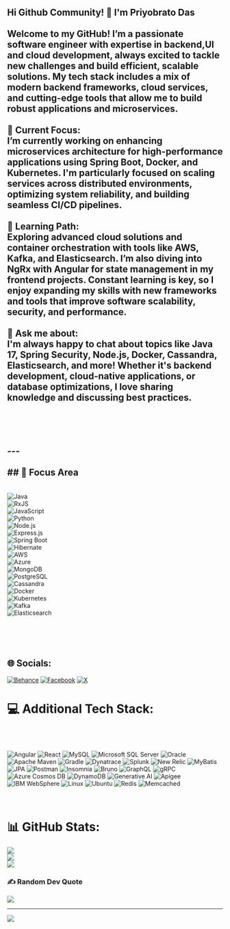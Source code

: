 
## Hi Github Community! 👋 I'm Priyobrato Das<br><br>Welcome to my GitHub! I’m a passionate software engineer with expertise in backend,UI and cloud development, always excited to tackle new challenges and build efficient, scalable solutions. My tech stack includes a mix of modern backend frameworks, cloud services, and cutting-edge tools that allow me to build robust applications and microservices.<br><br>🔭 **Current Focus**:  <br>I’m currently working on enhancing microservices architecture for high-performance applications using **Spring Boot**, **Docker**, and **Kubernetes**. I'm particularly focused on scaling services across distributed environments, optimizing system reliability, and building seamless CI/CD pipelines.<br><br>🌱 **Learning Path**:  <br>Exploring advanced cloud solutions and container orchestration with tools like **AWS**, **Kafka**, and **Elasticsearch**. I’m also diving into **NgRx** with **Angular** for state management in my frontend projects. Constant learning is key, so I enjoy expanding my skills with new frameworks and tools that improve software scalability, security, and performance.<br><br>💬 **Ask me about**:  <br>I'm always happy to chat about topics like **Java 17**, **Spring Security**, **Node.js**, **Docker**, **Cassandra**, **Elasticsearch**, and more! Whether it's backend development, cloud-native applications, or database optimizations, I love sharing knowledge and discussing best practices.<br><br><br><br><br>---<br><br>## 🔧 Focus Area 
<br>![Java](https://img.shields.io/badge/Java-21-007396?style=for-the-badge&logo=java)
<br>![RxJS](https://img.shields.io/badge/RxJS-EA2D2E?style=for-the-badge&logo=reactivex)
<br>![JavaScript](https://img.shields.io/badge/JavaScript-ES2024-F7DF1E?style=for-the-badge&logo=javascript&logoColor=black)
<br>![Python](https://img.shields.io/badge/Python-3.12-3776AB?style=for-the-badge&logo=python)
<br>![Node.js](https://img.shields.io/badge/Node.js-20-339933?style=for-the-badge&logo=nodedotjs&logoColor=white)
<br>![Express.js](https://img.shields.io/badge/Express.js-4.x-000000?style=for-the-badge&logo=express&logoColor=white)
<br>![Spring Boot](https://img.shields.io/badge/Spring%20Boot-3.3.5-6DB33F?style=for-the-badge&logo=springboot)
<br>![Hibernate](https://img.shields.io/badge/Hibernate-ORM-59666C?style=for-the-badge&logo=hibernate)
<br>![AWS](https://img.shields.io/badge/AWS-Cloud-F90?style=for-the-badge&logo=amazonaws&logoColor=white)
<br>![Azure](https://img.shields.io/badge/Azure-Cloud-0078D4?style=for-the-badge&logo=microsoftazure&logoColor=white)
<br>![MongoDB](https://img.shields.io/badge/MongoDB-6.0-47A248?style=for-the-badge&logo=mongodb&logoColor=white)
<br>![PostgreSQL](https://img.shields.io/badge/PostgreSQL-16-4169E1?style=for-the-badge&logo=postgresql&logoColor=white)
<br>![Cassandra](https://img.shields.io/badge/Cassandra-1287B1?style=for-the-badge&logo=apache-cassandra)
<br>![Docker](https://img.shields.io/badge/Docker-Container-2496ED?style=for-the-badge&logo=docker&logoColor=white)
<br>![Kubernetes](https://img.shields.io/badge/Kubernetes-Orchestration-326CE5?style=for-the-badge&logo=kubernetes&logoColor=white)
<br>![Kafka](https://img.shields.io/badge/Kafka-231F20?style=for-the-badge&logo=apachekafka)
<br>![Elasticsearch](https://img.shields.io/badge/Elasticsearch-005571?style=for-the-badge&logo=elasticsearch)
<br><br><br><br><br>


## 🌐 Socials:
[![Behance](https://img.shields.io/badge/Behance-1769ff?logo=behance&logoColor=white)](https://behance.net/priyodas12) [![Facebook](https://img.shields.io/badge/Facebook-%231877F2.svg?logo=Facebook&logoColor=white)](https://facebook.com/priyobrato.das.35) [![X](https://img.shields.io/badge/X-black.svg?logo=X&logoColor=white)](https://x.com/priyoeedas1991) 

# 💻 Additional Tech Stack:
<br><br><br>
![Angular](https://img.shields.io/badge/Angular-16-DD0031?style=for-the-badge&logo=angular&logoColor=white)
![React](https://img.shields.io/badge/React-18-61DAFB?style=for-the-badge&logo=react&logoColor=black)
![MySQL](https://img.shields.io/badge/MySQL-8.0-4479A1?style=for-the-badge&logo=mysql&logoColor=white)
![Microsoft SQL Server](https://img.shields.io/badge/MS%20SQL%20Server-2019-CC2927?style=for-the-badge&logo=microsoftsqlserver&logoColor=white)
![Oracle](https://img.shields.io/badge/Oracle%20SQL-19c-F80000?style=for-the-badge&logo=oracle&logoColor=white)
![Apache Maven](https://img.shields.io/badge/Maven-3.9.6-C71A36?style=for-the-badge&logo=apachemaven&logoColor=white)
![Gradle](https://img.shields.io/badge/Gradle-8.5-02303A?style=for-the-badge&logo=gradle&logoColor=white)
![Dynatrace](https://img.shields.io/badge/Dynatrace-Observability-1496FF?style=for-the-badge&logo=dynatrace&logoColor=white)
![Splunk](https://img.shields.io/badge/Splunk-Platform-000000?style=for-the-badge&logo=splunk&logoColor=white)
![New Relic](https://img.shields.io/badge/New%20Relic-APM-008C99?style=for-the-badge&logo=newrelic&logoColor=white)
![MyBatis](https://img.shields.io/badge/MyBatis-ORM-ED8B00?style=for-the-badge&logo=java&logoColor=white)
![JPA](https://img.shields.io/badge/JPA-Hibernate-59666C?style=for-the-badge&logo=hibernate)
![Postman](https://img.shields.io/badge/Postman-API%20Testing-FF6C37?style=for-the-badge&logo=postman&logoColor=white)
![Insomnia](https://img.shields.io/badge/Insomnia-REST%2FGQL-4000BF?style=for-the-badge&logo=insomnia&logoColor=white)
![Bruno](https://img.shields.io/badge/Bruno-API%20Client-7952B3?style=for-the-badge&logo=bruno&logoColor=white)
![GraphQL](https://img.shields.io/badge/GraphQL-API-DA33A1?style=for-the-badge&logo=graphql&logoColor=white)
![gRPC](https://img.shields.io/badge/gRPC-Protocol-0081C9?style=for-the-badge&logo=grpc&logoColor=white)
![Azure Cosmos DB](https://img.shields.io/badge/Cosmos%20DB-Azure-0078D4?style=for-the-badge&logo=microsoftazure&logoColor=white)
![DynamoDB](https://img.shields.io/badge/DynamoDB-AWS-4053D6?style=for-the-badge&logo=amazondynamodb&logoColor=white)
![Generative AI](https://img.shields.io/badge/Generative%20AI-OpenAI-412991?style=for-the-badge&logo=openai&logoColor=white)
![Apigee](https://img.shields.io/badge/Apigee-API%20Gateway-F48B00?style=for-the-badge&logo=googlecloud&logoColor=white)
![IBM WebSphere](https://img.shields.io/badge/IBM%20WebSphere-AppServer-052FAD?style=for-the-badge&logo=ibm&logoColor=white)
![Linux](https://img.shields.io/badge/Linux--FCC624?style=for-the-badge&logo=linux&logoColor=black)
![Ubuntu](https://img.shields.io/badge/Ubuntu-22.04-E95420?style=for-the-badge&logo=ubuntu&logoColor=white)
![Redis](https://img.shields.io/badge/Redis-7.2-DC382D?style=for-the-badge&logo=redis&logoColor=white)
![Memcached](https://img.shields.io/badge/Memcached-1.6-66CC99?style=for-the-badge&logo=memcached&logoColor=black)
<br><br><br>

# 📊 GitHub Stats:
![](https://github-readme-stats.vercel.app/api?username=priyodas12&theme=default&hide_border=false&include_all_commits=false&count_private=false)<br/>
![](https://github-readme-streak-stats.herokuapp.com/?user=priyodas12&theme=default&hide_border=false)<br/>
![](https://github-readme-stats.vercel.app/api/top-langs/?username=priyodas12&theme=default&hide_border=false&include_all_commits=false&count_private=false&layout=compact)

### ✍️ Random Dev Quote
![](https://quotes-github-readme.vercel.app/api?type=horizontal&theme=light)

---
[![](https://visitcount.itsvg.in/api?id=priyodas12&icon=0&color=0)](https://visitcount.itsvg.in)

<!-- Proudly created with GPRM ( https://gprm.itsvg.in ) -->
